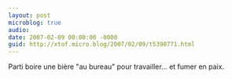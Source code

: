 ```yaml
---
layout: post
microblog: true
audio: 
date: 2007-02-09 00:00:00 -0000
guid: http://xtof.micro.blog/2007/02/09/t5390771.html
---
```

Parti boire une bière "au bureau" pour travailler... et fumer en paix. 
